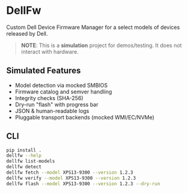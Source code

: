 # DellFw
Custom Dell Device Firmware Manager for a select models of devices released by Dell.

> **NOTE**: This is a **simulation** project for demos/testing. It does not interact with hardware.

## Simulated Features
- Model detection via mocked SMBIOS
- Firmware catalog and semver handling
- Integrity checks (SHA-256)
- Dry-run "flash" with progress bar
- JSON & human-readable logs
- Pluggable transport backends (mocked WMI/EC/NVMe)

## CLI
```bash
pip install .
dellfw --help
dellfw list-models
dellfw detect
dellfw fetch --model XPS13-9300 --version 1.2.3
dellfw verify --model XPS13-9300 --version 1.2.3
dellfw flash --model XPS13-9300 --version 1.2.3 --dry-run
```
